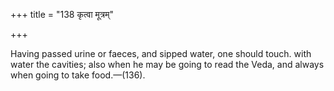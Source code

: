 +++
title = "138 कृत्वा मूत्रम्"

+++

Having passed urine or faeces, and sipped water, one should touch. with water the cavities; also when he may be going to read the Veda, and always when going to take food.—(136).